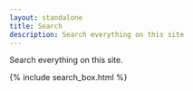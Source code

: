 ```yaml
---
layout: standalone
title: Search
description: Search everything on this site
---
```


<p class="text-muted">Search everything on this site.</p>

{% include search_box.html %}
